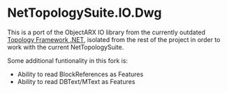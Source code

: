 # NetTopologySuite.IO.Dwg
This is a port of the ObjectARX IO library from the currently outdated [Topology Framework .NET](https://code.google.com/p/tf-net/), isolated from the rest of the project in order to work with the current NetTopologySuite.

Some additional funtionality in this fork is:
* Ability to read BlockReferences as Features
* Ability to read DBText/MText as Features